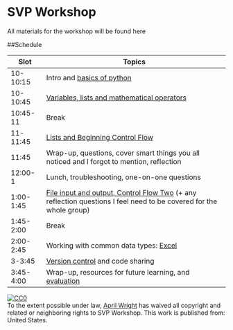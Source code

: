 SVP Workshop
============

All materials for the workshop will be found here

##Schedule



| Slot | Topics | 
|-----|-----|
|	10-10:15	| Intro and [basics of python](https://github.com/wrightaprilm/SVP_Workshop/blob/master/python_1.md) 	|	
|	10-10:45	| [Variables, lists and mathematical operators](https://github.com/wrightaprilm/SVP_Workshop/blob/master/python2.md) 	|	
|	10:45-11	| Break 	|	
|	11-11:45	| [Lists and Beginning Control Flow](https://github.com/wrightaprilm/SVP_Workshop/blob/master/Python3.md) 	|	
|	11:45		| Wrap-up, questions, cover smart things you all noticed and I forgot to mention, reflection 	|	
|	12:00-1   	|	 Lunch, troubleshooting, one-on-one questions 	|	
|	1:00-1:45 	|	 [File input and output, Control Flow Two](https://github.com/wrightaprilm/SVP_Workshop/blob/master/python4.md) (+ any reflection questions I feel need to be covered for the whole group)		|	
|	1:45-2:00 	|	 Break 	|	
|	2:00-2:45 	|	 Working with common data types: [Excel](https://github.com/wrightaprilm/SVP_Workshop/blob/master/python5.md) 	|	
|	3-3:45    	|	 [Version control](https://github.com/wrightaprilm/SVP_Workshop/blob/master/python6.md) and code sharing 	|	
|	3:45-4:00 	|	 Wrap-up, resources for future learning, and [evaluation](https://docs.google.com/forms/d/1HjuQxlg1jzPyp4sgj1qwN1gDpe7ukUrQQ6FzeHG_DPo/viewform) 	|	

<p xmlns:dct="http://purl.org/dc/terms/" xmlns:vcard="http://www.w3.org/2001/vcard-rdf/3.0#">
  <a rel="license"
     href="http://creativecommons.org/publicdomain/zero/1.0/">
    <img src="http://i.creativecommons.org/p/zero/1.0/88x31.png" style="border-style: none;" alt="CC0" />
  </a>
  <br />
  To the extent possible under law,
  <a rel="dct:publisher"
     href="https://github.com/wrightaprilm">
    <span property="dct:title">April Wright</span></a>
  has waived all copyright and related or neighboring rights to
  <span property="dct:title">SVP Workshop</span>.
This work is published from:
<span property="vcard:Country" datatype="dct:ISO3166"
      content="US" about="https://github.com/wrightaprilm">
  United States</span>.
</p>